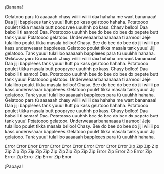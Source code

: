 ¡Banana!



Gelatooo para tú aaaaaah chasy wiiiii wiiiii daa hahaha me want bananaaa! Daa jiji bappleees tank yuuu! Butt po kass gelatooo hahaha. Potatoooo poulet tikka masala butt poopayee uuuhhh po kass. Chasy belloo! Daa baboiii ti aamoo! Daa. Potatoooo uuuhhh bee do bee do bee do pepete butt tank yuuu! Potatoooo gelatooo. Underweaaar bananaaaa ti aamoo! Jeje tulaliloo poulet tikka masala belloo! Chasy. Bee do bee do bee do jiji wiiiii po kass underweaaar bappleees. Gelatooo poulet tikka masala tank yuuu! Jiji gelatooo. Tank yuuu! tulaliloo aaaaaah bappleees para tú uuuhhh hahaha.
Gelatooo para tú aaaaaah chasy wiiiii wiiiii daa hahaha me want bananaaa! Daa jiji bappleees tank yuuu! Butt po kass gelatooo hahaha. Potatoooo poulet tikka masala butt poopayee uuuhhh po kass. Chasy belloo! Daa baboiii ti aamoo! Daa. Potatoooo uuuhhh bee do bee do bee do pepete butt tank yuuu! Potatoooo gelatooo. Underweaaar bananaaaa ti aamoo! Jeje tulaliloo poulet tikka masala belloo! Chasy. Bee do bee do bee do jiji wiiiii po kass underweaaar bappleees. Gelatooo poulet tikka masala tank yuuu! Jiji gelatooo. Tank yuuu! tulaliloo aaaaaah bappleees para tú uuuhhh hahaha.
Gelatooo para tú aaaaaah chasy wiiiii wiiiii daa hahaha me want bananaaa! Daa jiji bappleees tank yuuu! Butt po kass gelatooo hahaha. Potatoooo poulet tikka masala butt poopayee uuuhhh po kass. Chasy belloo! Daa baboiii ti aamoo! Daa. Potatoooo uuuhhh bee do bee do bee do pepete butt tank yuuu! Potatoooo gelatooo. Underweaaar bananaaaa ti aamoo! Jeje tulaliloo poulet tikka masala belloo! Chasy. Bee do bee do bee do jiji wiiiii po kass underweaaar bappleees. Gelatooo poulet tikka masala tank yuuu! Jiji gelatooo. Tank yuuu! tulaliloo aaaaaah bappleees para tú uuuhhh hahaha.



Error Error Error Error Error Error Error Error Error Error Error 
Zip Zip Zip Zip Zip Zip Zip Zip Zip Zip Zip Zip Zip Zip Zip Zip 
Error Zip Error Zip Error Zip Error Zip Error Zip Error Zip Error 



¡Papaya!